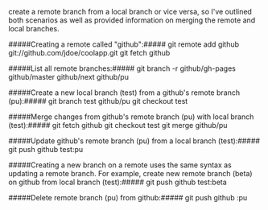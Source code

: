 

create a remote branch from a local branch or vice versa, so I've outlined both scenarios as well as provided information on merging the remote and local branches.

#####Creating a remote called "github":#####
git remote add github git://github.com/jdoe/coolapp.git
git fetch github

#####List all remote branches:#####
git branch -r
  github/gh-pages
  github/master
  github/next
  github/pu
  
#####Create a new local branch (test) from a github's remote branch (pu):#####
git branch test github/pu
git checkout test

#####Merge changes from github's remote branch (pu) with local branch (test):#####
git fetch github
git checkout test
git merge github/pu

#####Update github's remote branch (pu) from a local branch (test):#####
git push github test:pu

#####Creating a new branch on a remote uses the same syntax as updating a remote branch. 
For example, create new remote branch (beta) on github from local branch (test):#####
git push github test:beta

#####Delete remote branch (pu) from github:#####
git push github :pu
